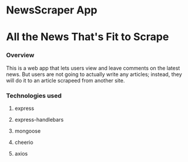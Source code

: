# NewsScraper App

# All the News That's Fit to Scrape

### Overview

This is a web app that lets users view and leave comments on the latest news. But users are not going to actually write any articles; instead, they will do it to an article scrapeed from another site.

### Technologies used

   1. express

   2. express-handlebars

   3. mongoose

   4. cheerio

   5. axios

